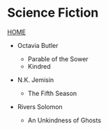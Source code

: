 # Science Fiction

[HOME](/README.md)

* Octavia Butler
	* Parable of the Sower
	* Kindred

* N.K. Jemisin
	* The Fifth Season

* Rivers Solomon
	* An Unkindness of Ghosts
